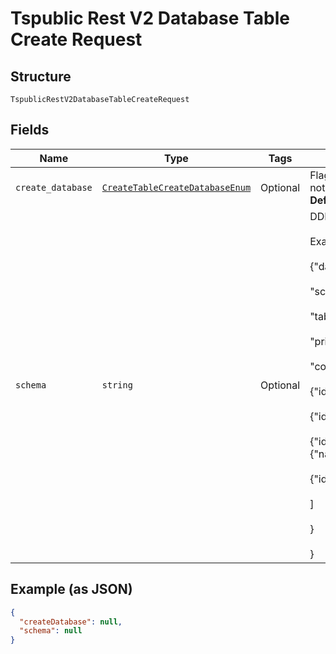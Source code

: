 
# Tspublic Rest V2 Database Table Create Request

## Structure

`TspublicRestV2DatabaseTableCreateRequest`

## Fields

| Name | Type | Tags | Description |
|  --- | --- | --- | --- |
| `create_database` | [`CreateTableCreateDatabaseEnum`](../../doc/models/create-table-create-database-enum.md) | Optional | Flag to indicate if the database and schema should be created if they do not exist in Falcon. (Valid values: True/False)<br>**Default**: `'true'` |
| `schema` | `string` | Optional | DDL of the table to be created.<br><br>Example:<br><br>{"database":{"name":"geo"},<br><br>"schema":{"name":"falcon_default_schema"},<br><br>"table":{"id":{"name":"test_table"},<br><br>"primary_key":[{"name":"test_pk"}],<br><br>"column":[<br><br>{"id":{"name":"test_pk"},"size":0,"data_type":"TYPE_INT32"},<br><br>{"id":{"name":"test_col1"},"size":0,"data_type":"TYPE_FLOAT"},<br><br>{"id":{"name":"test_col2"},"data_type":"TYPE_INT64","datetime":"TYPE_DATE"},<br><br>{"id":{"name":"test_col3"},"size":10,"data_type":"TYPE_VAR_CHAR"}<br><br>]<br><br>}<br><br>} |

## Example (as JSON)

```json
{
  "createDatabase": null,
  "schema": null
}
```

